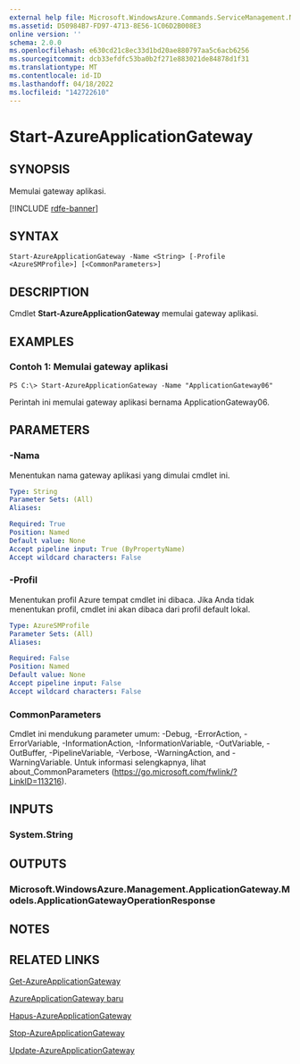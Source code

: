 ```yaml
---
external help file: Microsoft.WindowsAzure.Commands.ServiceManagement.Network.dll-Help.xml
ms.assetid: D50984B7-FD97-4713-8E56-1C06D2B008E3
online version: ''
schema: 2.0.0
ms.openlocfilehash: e630cd21c8ec33d1bd20ae880797aa5c6acb6256
ms.sourcegitcommit: dcb33efdfc53ba0b2f271e883021de84878d1f31
ms.translationtype: MT
ms.contentlocale: id-ID
ms.lasthandoff: 04/18/2022
ms.locfileid: "142722610"
---
```

# Start-AzureApplicationGateway

## SYNOPSIS
Memulai gateway aplikasi.

[!INCLUDE [rdfe-banner](../../includes/rdfe-banner.md)]

## SYNTAX

```
Start-AzureApplicationGateway -Name <String> [-Profile <AzureSMProfile>] [<CommonParameters>]
```

## DESCRIPTION
Cmdlet **Start-AzureApplicationGateway** memulai gateway aplikasi.

## EXAMPLES

### Contoh 1: Memulai gateway aplikasi
```
PS C:\> Start-AzureApplicationGateway -Name "ApplicationGateway06"
```

Perintah ini memulai gateway aplikasi bernama ApplicationGateway06.

## PARAMETERS

### -Nama
Menentukan nama gateway aplikasi yang dimulai cmdlet ini.

```yaml
Type: String
Parameter Sets: (All)
Aliases: 

Required: True
Position: Named
Default value: None
Accept pipeline input: True (ByPropertyName)
Accept wildcard characters: False
```

### -Profil
Menentukan profil Azure tempat cmdlet ini dibaca. Jika Anda tidak menentukan profil, cmdlet ini akan dibaca dari profil default lokal.

```yaml
Type: AzureSMProfile
Parameter Sets: (All)
Aliases: 

Required: False
Position: Named
Default value: None
Accept pipeline input: False
Accept wildcard characters: False
```

### CommonParameters
Cmdlet ini mendukung parameter umum: -Debug, -ErrorAction, -ErrorVariable, -InformationAction, -InformationVariable, -OutVariable, -OutBuffer, -PipelineVariable, -Verbose, -WarningAction, and -WarningVariable. Untuk informasi selengkapnya, lihat about_CommonParameters (https://go.microsoft.com/fwlink/?LinkID=113216).

## INPUTS

### System.String

## OUTPUTS

### Microsoft.WindowsAzure.Management.ApplicationGateway.Models.ApplicationGatewayOperationResponse

## NOTES

## RELATED LINKS

[Get-AzureApplicationGateway](./Get-AzureApplicationGateway.md)

[AzureApplicationGateway baru](./New-AzureApplicationGateway.md)

[Hapus-AzureApplicationGateway](./Remove-AzureApplicationGateway.md)

[Stop-AzureApplicationGateway](./Stop-AzureApplicationGateway.md)

[Update-AzureApplicationGateway](./Update-AzureApplicationGateway.md)


